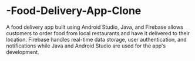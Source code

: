 # -Food-Delivery-App-Clone
A food delivery app built using Android Studio, Java, and Firebase allows customers to order food from local restaurants and have it delivered to their location. Firebase handles real-time data storage, user authentication, and notifications while Java and Android Studio are used for the app's development.
